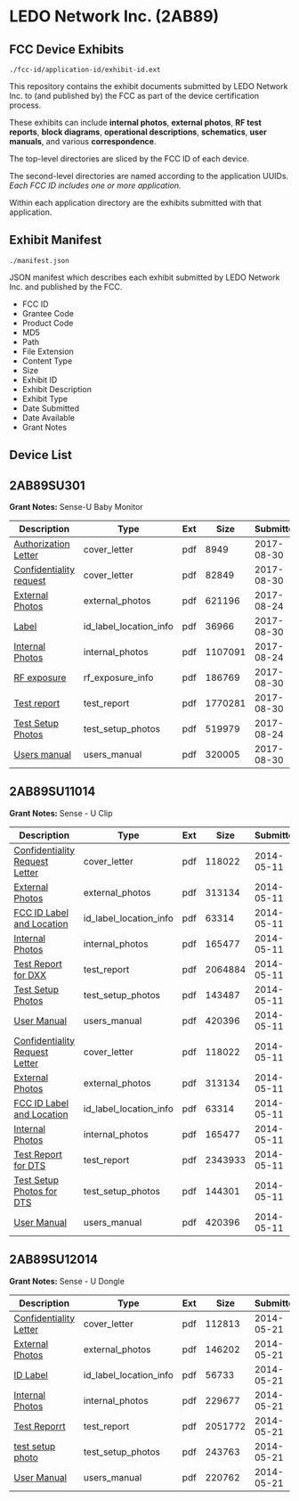 # LEDO Network Inc. (2AB89)
## FCC Device Exhibits

```
./fcc-id/application-id/exhibit-id.ext
```

This repository contains the exhibit documents submitted by LEDO Network Inc. to (and published by) the FCC as part of the device certification process.

These exhibits can include **internal photos**, **external photos**, **RF test reports**, **block diagrams**, **operational descriptions**, **schematics**, **user manuals**, and various **correspondence**.

The top-level directories are sliced by the FCC ID of each device.

The second-level directories are named according to the application UUIDs. *Each FCC ID includes one or more application.*

Within each application directory are the exhibits submitted with that application. 

## Exhibit Manifest

```
./manifest.json
```

JSON manifest which describes each exhibit submitted by LEDO Network Inc. and published by the FCC.

- FCC ID
- Grantee Code
- Product Code
- MD5
- Path
- File Extension
- Content Type
- Size
- Exhibit ID
- Exhibit Description
- Exhibit Type
- Date Submitted
- Date Available
- Grant Notes

## Device List
## 2AB89SU301
**Grant Notes:** Sense-U Baby Monitor

| Description | Type | Ext | Size | Submitted | Available |
| ----------- | ---- | --- | ---- | --------- | --------- |
| [Authorization Letter](2AB89SU301/bfa9f2c97710c22b8ae0c45cc644e766/3536011.pdf) | cover_letter | pdf | 8949 | 2017-08-30 | 2017-08-24 |
| [Confidentiality request](2AB89SU301/bfa9f2c97710c22b8ae0c45cc644e766/3536016.pdf) | cover_letter | pdf | 82849 | 2017-08-30 | 2017-08-24 |
| [External Photos](2AB89SU301/bfa9f2c97710c22b8ae0c45cc644e766/3525538.pdf) | external_photos | pdf | 621196 | 2017-08-24 | 2017-08-24 |
| [Label](2AB89SU301/bfa9f2c97710c22b8ae0c45cc644e766/3536014.pdf) | id_label_location_info | pdf | 36966 | 2017-08-30 | 2017-08-24 |
| [Internal Photos](2AB89SU301/bfa9f2c97710c22b8ae0c45cc644e766/3525539.pdf) | internal_photos | pdf | 1107091 | 2017-08-24 | 2018-02-26 |
| [RF exposure](2AB89SU301/bfa9f2c97710c22b8ae0c45cc644e766/3536015.pdf) | rf_exposure_info | pdf | 186769 | 2017-08-30 | 2017-08-24 |
| [Test report](2AB89SU301/bfa9f2c97710c22b8ae0c45cc644e766/3536012.pdf) | test_report | pdf | 1770281 | 2017-08-30 | 2017-08-24 |
| [Test Setup Photos](2AB89SU301/bfa9f2c97710c22b8ae0c45cc644e766/3525546.pdf) | test_setup_photos | pdf | 519979 | 2017-08-24 | 2017-08-24 |
| [Users manual](2AB89SU301/bfa9f2c97710c22b8ae0c45cc644e766/3536013.pdf) | users_manual | pdf | 320005 | 2017-08-30 | 2017-08-24 |
## 2AB89SU11014
**Grant Notes:** Sense - U Clip

| Description | Type | Ext | Size | Submitted | Available |
| ----------- | ---- | --- | ---- | --------- | --------- |
| [Confidentiality Request Letter](2AB89SU11014/9a95b5905964a8bf2d12d960267d3390/2263515.pdf) | cover_letter | pdf | 118022 | 2014-05-11 | 2014-05-11 |
| [External Photos](2AB89SU11014/9a95b5905964a8bf2d12d960267d3390/2263516.pdf) | external_photos | pdf | 313134 | 2014-05-11 | 2014-05-11 |
| [FCC ID Label and Location](2AB89SU11014/9a95b5905964a8bf2d12d960267d3390/2263518.pdf) | id_label_location_info | pdf | 63314 | 2014-05-11 | 2014-05-11 |
| [Internal Photos](2AB89SU11014/9a95b5905964a8bf2d12d960267d3390/2263517.pdf) | internal_photos | pdf | 165477 | 2014-05-11 | 2014-05-11 |
| [Test Report for DXX](2AB89SU11014/9a95b5905964a8bf2d12d960267d3390/2263530.pdf) | test_report | pdf | 2064884 | 2014-05-11 | 2014-05-11 |
| [Test Setup Photos](2AB89SU11014/9a95b5905964a8bf2d12d960267d3390/2263529.pdf) | test_setup_photos | pdf | 143487 | 2014-05-11 | 2014-05-11 |
| [User Manual](2AB89SU11014/9a95b5905964a8bf2d12d960267d3390/2263521.pdf) | users_manual | pdf | 420396 | 2014-05-11 | 2014-05-11 |
| [Confidentiality Request Letter](2AB89SU11014/49a4fa9900116824ce7b4754b477e873/2263515.pdf) | cover_letter | pdf | 118022 | 2014-05-11 | 2014-05-11 |
| [External Photos](2AB89SU11014/49a4fa9900116824ce7b4754b477e873/2263516.pdf) | external_photos | pdf | 313134 | 2014-05-11 | 2014-05-11 |
| [FCC ID Label and Location](2AB89SU11014/49a4fa9900116824ce7b4754b477e873/2263518.pdf) | id_label_location_info | pdf | 63314 | 2014-05-11 | 2014-05-11 |
| [Internal Photos](2AB89SU11014/49a4fa9900116824ce7b4754b477e873/2263517.pdf) | internal_photos | pdf | 165477 | 2014-05-11 | 2014-05-11 |
| [Test Report for DTS](2AB89SU11014/49a4fa9900116824ce7b4754b477e873/2263520.pdf) | test_report | pdf | 2343933 | 2014-05-11 | 2014-05-11 |
| [Test Setup Photos for DTS](2AB89SU11014/49a4fa9900116824ce7b4754b477e873/2263519.pdf) | test_setup_photos | pdf | 144301 | 2014-05-11 | 2014-05-11 |
| [User Manual](2AB89SU11014/49a4fa9900116824ce7b4754b477e873/2263521.pdf) | users_manual | pdf | 420396 | 2014-05-11 | 2014-05-11 |
## 2AB89SU12014
**Grant Notes:** Sense - U Dongle

| Description | Type | Ext | Size | Submitted | Available |
| ----------- | ---- | --- | ---- | --------- | --------- |
| [Confidentiality Letter](2AB89SU12014/691624a3fef91b9c55ae5d688569e397/2273678.pdf) | cover_letter | pdf | 112813 | 2014-05-21 | 2014-05-21 |
| [External Photos](2AB89SU12014/691624a3fef91b9c55ae5d688569e397/2273679.pdf) | external_photos | pdf | 146202 | 2014-05-21 | 2014-05-21 |
| [ID Label](2AB89SU12014/691624a3fef91b9c55ae5d688569e397/2273681.pdf) | id_label_location_info | pdf | 56733 | 2014-05-21 | 2014-05-21 |
| [Internal Photos](2AB89SU12014/691624a3fef91b9c55ae5d688569e397/2273680.pdf) | internal_photos | pdf | 229677 | 2014-05-21 | 2014-05-21 |
| [Test Reporrt](2AB89SU12014/691624a3fef91b9c55ae5d688569e397/2273684.pdf) | test_report | pdf | 2051772 | 2014-05-21 | 2014-05-21 |
| [test setup photo](2AB89SU12014/691624a3fef91b9c55ae5d688569e397/2273682.pdf) | test_setup_photos | pdf | 243763 | 2014-05-21 | 2014-05-21 |
| [User Manual](2AB89SU12014/691624a3fef91b9c55ae5d688569e397/2273683.pdf) | users_manual | pdf | 220762 | 2014-05-21 | 2014-05-21 |
